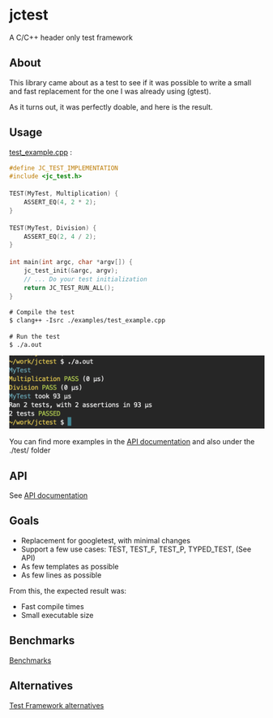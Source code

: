 # jctest

A C/C++ header only test framework

## About

This library came about as a test to see if it was possible to write a small and fast replacement
for the one I was already using (gtest).

As it turns out, it was perfectly doable, and here is the result.

## Usage

[test_example.cpp](../examples/test_example.cpp) :
```C++
#define JC_TEST_IMPLEMENTATION
#include <jc_test.h>

TEST(MyTest, Multiplication) {
    ASSERT_EQ(4, 2 * 2);
}

TEST(MyTest, Division) {
    ASSERT_EQ(2, 4 / 2);
}

int main(int argc, char *argv[]) {
    jc_test_init(&argc, argv);
    // ... Do your test initialization
    return JC_TEST_RUN_ALL();
}
```

    # Compile the test
    $ clang++ -Isrc ./examples/test_example.cpp
    
    # Run the test
    $ ./a.out

![test_example.png](../examples/test_example.png)

You can find more examples in the [API documentation](./README_API.md) and also under the ./test/ folder

## API

See [API documentation](./README_API.md)

## Goals

* Replacement for googletest, with minimal changes
* Support a few use cases: TEST, TEST_F, TEST_P, TYPED_TEST, (See API)
* As few templates as possible
* As few lines as possible

From this, the expected result was:

* Fast compile times
* Small executable size

## Benchmarks

[Benchmarks](./README_BENCHMARK.md)

## Alternatives

[Test Framework alternatives](./README_ALTERNATIVES.md)
